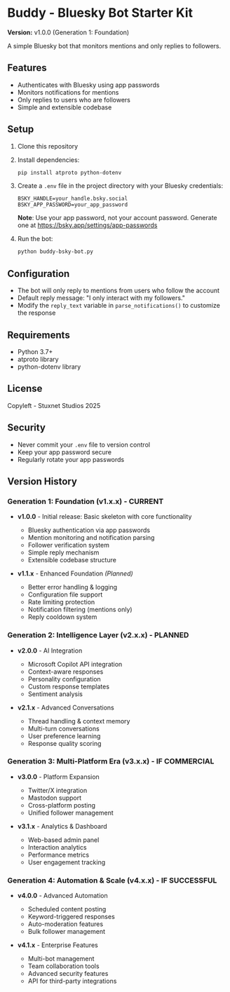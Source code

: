 # Buddy - Bluesky Bot Starter Kit

**Version:** v1.0.0 (Generation 1: Foundation)

A simple Bluesky bot that monitors mentions and only replies to followers.

## Features

- Authenticates with Bluesky using app passwords
- Monitors notifications for mentions
- Only replies to users who are followers
- Simple and extensible codebase

## Setup

1. Clone this repository
2. Install dependencies:
   ```bash
   pip install atproto python-dotenv
   ```

3. Create a `.env` file in the project directory with your Bluesky credentials:
   ```
   BSKY_HANDLE=your_handle.bsky.social
   BSKY_APP_PASSWORD=your_app_password
   ```

   **Note**: Use your app password, not your account password. Generate one at https://bsky.app/settings/app-passwords

4. Run the bot:
   ```bash
   python buddy-bsky-bot.py
   ```

## Configuration

- The bot will only reply to mentions from users who follow the account
- Default reply message: "I only interact with my followers."
- Modify the `reply_text` variable in `parse_notifications()` to customize the response

## Requirements

- Python 3.7+
- atproto library
- python-dotenv library

## License

Copyleft - Stuxnet Studios 2025

## Security

- Never commit your `.env` file to version control
- Keep your app password secure
- Regularly rotate your app passwords

## Version History

### Generation 1: Foundation (v1.x.x) - CURRENT
- **v1.0.0** - Initial release: Basic skeleton with core functionality
  - Bluesky authentication via app passwords
  - Mention monitoring and notification parsing
  - Follower verification system
  - Simple reply mechanism
  - Extensible codebase structure

- **v1.1.x** - Enhanced Foundation *(Planned)*
  - Better error handling & logging
  - Configuration file support
  - Rate limiting protection
  - Notification filtering (mentions only)
  - Reply cooldown system

### Generation 2: Intelligence Layer (v2.x.x) - PLANNED
- **v2.0.0** - AI Integration
  - Microsoft Copilot API integration
  - Context-aware responses
  - Personality configuration
  - Custom response templates
  - Sentiment analysis

- **v2.1.x** - Advanced Conversations
  - Thread handling & context memory
  - Multi-turn conversations
  - User preference learning
  - Response quality scoring

### Generation 3: Multi-Platform Era (v3.x.x) - IF COMMERCIAL
- **v3.0.0** - Platform Expansion
  - Twitter/X integration
  - Mastodon support
  - Cross-platform posting
  - Unified follower management

- **v3.1.x** - Analytics & Dashboard
  - Web-based admin panel
  - Interaction analytics
  - Performance metrics
  - User engagement tracking

### Generation 4: Automation & Scale (v4.x.x) - IF SUCCESSFUL
- **v4.0.0** - Advanced Automation
  - Scheduled content posting
  - Keyword-triggered responses
  - Auto-moderation features
  - Bulk follower management

- **v4.1.x** - Enterprise Features
  - Multi-bot management
  - Team collaboration tools
  - Advanced security features
  - API for third-party integrations
